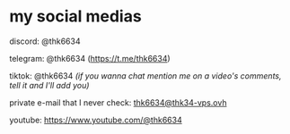 # my social medias
discord: @thk6634
  
telegram: @thk6634 (https://t.me/thk6634)  
  
tiktok: @thk6634 *(if you wanna chat mention me on a video's comments, tell it and I'll add you)*  
  
private e-mail that I never check: thk6634@thk34-vps.ovh  
  
youtube: https://www.youtube.com/@thk6634
